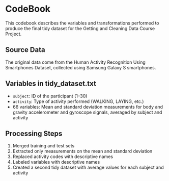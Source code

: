 # CodeBook

This codebook describes the variables and transformations performed to produce the final tidy dataset for the Getting and Cleaning Data Course Project.

## Source Data

The original data come from the Human Activity Recognition Using Smartphones Dataset, collected using Samsung Galaxy S smartphones.

## Variables in tidy_dataset.txt

- `subject`: ID of the participant (1–30)
- `activity`: Type of activity performed (WALKING, LAYING, etc.)
- 66 variables: Mean and standard deviation measurements for body and gravity accelerometer and gyroscope signals, averaged by subject and activity

## Processing Steps

1. Merged training and test sets
2. Extracted only measurements on the mean and standard deviation
3. Replaced activity codes with descriptive names
4. Labeled variables with descriptive names
5. Created a second tidy dataset with average values for each subject and activity
